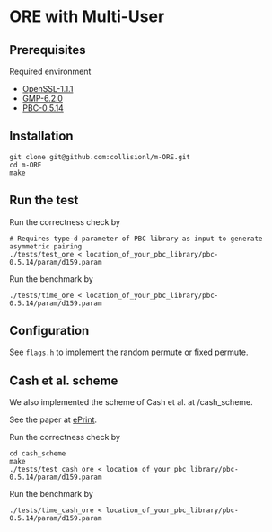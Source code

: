 # ORE with Multi-User

## Prerequisites ##
Required environment
- [OpenSSL-1.1.1](https://www.openssl.org/source/)
- [GMP-6.2.0](https://gmplib.org/)
- [PBC-0.5.14](https://crypto.stanford.edu/pbc/download.html)
## Installation ##
``` shell
git clone git@github.com:collisionl/m-ORE.git
cd m-ORE
make
```
## Run the test ##
Run the correctness check by 
``` shell
# Requires type-d parameter of PBC library as input to generate asymmetric pairing
./tests/test_ore < location_of_your_pbc_library/pbc-0.5.14/param/d159.param
``` 
Run the benchmark by
``` shell
./tests/time_ore < location_of_your_pbc_library/pbc-0.5.14/param/d159.param
``` 
## Configuration ##

See `flags.h` to implement the random permute or fixed permute.

## Cash et al. scheme ##
We also implemented the scheme of Cash et al. at /cash_scheme.

See the paper at [ePrint](https://eprint.iacr.org/2018/698.pdf).

Run the correctness check by 
``` shell
cd cash_scheme
make
./tests/test_cash_ore < location_of_your_pbc_library/pbc-0.5.14/param/d159.param
``` 
Run the benchmark by
``` shell
./tests/time_cash_ore < location_of_your_pbc_library/pbc-0.5.14/param/d159.param
``` 